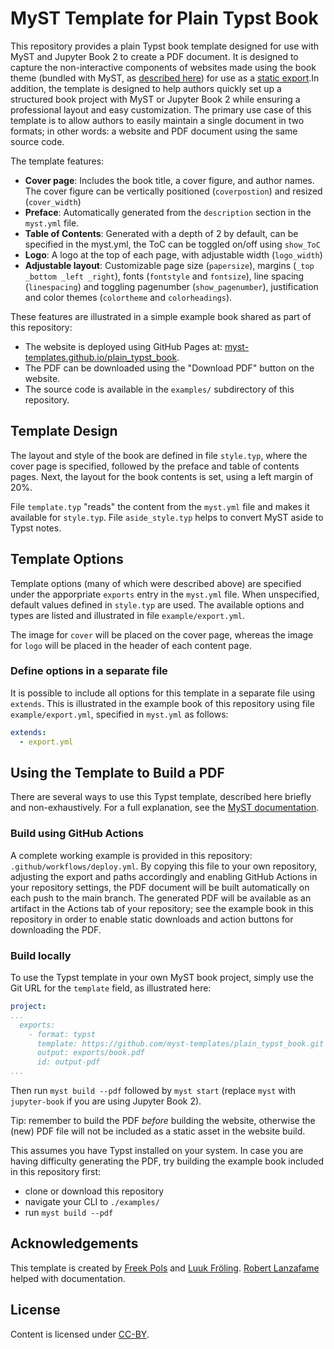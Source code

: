 # MyST Template for Plain Typst Book

This repository provides a plain Typst book template designed for use with MyST and Jupyter Book 2 to create a PDF document. It is designed to capture the non-interactive components of websites made using the book theme (bundled with MyST, as [described here](ttps://mystmd.org/guide/website-templates#default-web-themes)) for use as a [static export](https://mystmd.org/guide/quickstart-static-exports).In addition, the template is designed to help authors quickly set up a structured book project with MyST or Jupyter Book 2 while ensuring a professional layout and easy customization. The primary use case of this template is to allow authors to easily maintain a single document in two formats; in other words: a website and PDF document using the same source code.

The template features:

- **Cover page**: Includes the book title, a cover figure, and author names. The cover figure can be vertically positioned (`coverpostion`) and resized (`cover_width`)
- **Preface**: Automatically generated from the `description` section in the `myst.yml` file.
- **Table of Contents**: Generated with a depth of 2 by default, can be specified in the myst.yml, the ToC can be toggled on/off using `show_ToC`
- **Logo**: A logo at the top of each page, with adjustable width (`logo_width`)
- **Adjustable layout**: Customizable page size (`papersize`), margins (`_top _bottom _left _right`), fonts (`fontstyle` and `fontsize`), line spacing (`linespacing`) and toggling pagenumber (`show_pagenumber`), justification and color themes (`colortheme` and `colorheadings`).

These features are illustrated in a simple example book shared as part of this repository:

- The website is deployed using GitHub Pages at: [myst-templates.github.io/plain_typst_book](https://myst-templates.github.io/plain_typst_book/).
- The PDF can be downloaded using the "Download PDF" button on the website.
- The source code is available in the `examples/` subdirectory of this repository.

## Template Design

The layout and style of the book are defined in file `style.typ`, where the cover page is specified, followed by the preface and table of contents pages. Next, the layout for the book contents is set, using a left margin of 20%.

File `template.typ` "reads" the content from the `myst.yml` file and makes it available for `style.typ`. File `aside_style.typ` helps to convert MyST aside to Typst notes.

## Template Options

Template options (many of which were described above) are specified under the apporpriate `exports` entry in the `myst.yml` file. When unspecified, default values defined in `style.typ` are used. The available options and types are listed and illustrated in file `example/export.yml`.

The image for `cover` will be placed on the cover page, whereas the image for `logo` will be placed in the header of each content page.

### Define options in a separate file

It is possible to include all options for this template in a separate file using `extends`. This is illustrated in the example book of this repository using file `example/export.yml`, specified in `myst.yml` as follows:

```yaml
extends: 
  - export.yml
```

## Using the Template to Build a PDF

There are several ways to use this Typst template, described here briefly and non-exhaustively. For a full explanation, see the [MyST documentation](https://mystmd.org/guide/creating-pdf-documents#how-to-export-to-pdf). 

### Build using GitHub Actions

A complete working example is provided in this repository: `.github/workflows/deploy.yml`. By copying this file to your own repository, adjusting the export and paths accordingly and enabling GitHub Actions in your repository settings, the PDF document will be built automatically on each push to the main branch. The generated PDF will be available as an artifact in the Actions tab of your repository; see the example book in this repository in order to enable static downloads and action buttons for downloading the PDF.

### Build locally

To use the Typst template in your own MyST book project, simply use the Git URL for the `template` field, as illustrated here:

```yaml
project:
...
  exports:
    - format: typst
      template: https://github.com/myst-templates/plain_typst_book.git
      output: exports/book.pdf
      id: output-pdf
...
```

Then run `myst build --pdf` followed by `myst start` (replace `myst` with `jupyter-book` if you are using Jupyter Book 2).

Tip: remember to build the PDF _before_ building the website, otherwise the (new) PDF file will not be included as a static asset in the website build.

This assumes you have Typst installed on your system. In case you are having difficulty generating the PDF, try building the example book included in this repository first:

- clone or download this repository
- navigate your CLI to `./examples/`
- run `myst build --pdf`

## Acknowledgements

This template is created by [Freek Pols](https://github.com/FreekPols/) and [Luuk Fröling](https://github.com/Luukfroling). [Robert Lanzafame](https://github.com/rlanzafame) helped with documentation.

## License

Content is licensed under [CC-BY](https://creativecommons.org/licenses/by-sa/4.0/).
